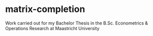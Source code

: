 # matrix-completion
Work carried out for my Bachelor Thesis in the B.Sc. Econometrics & Operations Research at Maastricht University

